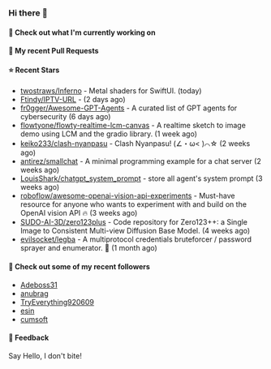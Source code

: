 ### Hi there 👋

#### 👷 Check out what I'm currently working on

#### 🔨 My recent Pull Requests


#### ⭐ Recent Stars

- [twostraws/Inferno](https://github.com/twostraws/Inferno) - Metal shaders for SwiftUI. (today)
- [Ftindy/IPTV-URL](https://github.com/Ftindy/IPTV-URL) -  (2 days ago)
- [fr0gger/Awesome-GPT-Agents](https://github.com/fr0gger/Awesome-GPT-Agents) - A curated list of GPT agents for cybersecurity (6 days ago)
- [flowtyone/flowty-realtime-lcm-canvas](https://github.com/flowtyone/flowty-realtime-lcm-canvas) - A realtime sketch to image demo using LCM and the gradio library.  (1 week ago)
- [keiko233/clash-nyanpasu](https://github.com/keiko233/clash-nyanpasu) - Clash Nyanpasu! (∠・ω&lt; )⌒☆​ (2 weeks ago)
- [antirez/smallchat](https://github.com/antirez/smallchat) - A minimal programming example for a chat server (2 weeks ago)
- [LouisShark/chatgpt_system_prompt](https://github.com/LouisShark/chatgpt_system_prompt) - store all agent&#39;s system prompt (3 weeks ago)
- [roboflow/awesome-openai-vision-api-experiments](https://github.com/roboflow/awesome-openai-vision-api-experiments) - Must-have resource for anyone who wants to experiment with and build on the OpenAI vision API 🔥 (3 weeks ago)
- [SUDO-AI-3D/zero123plus](https://github.com/SUDO-AI-3D/zero123plus) - Code repository for Zero123&#43;&#43;: a Single Image to Consistent Multi-view Diffusion Base Model. (4 weeks ago)
- [evilsocket/legba](https://github.com/evilsocket/legba) - A multiprotocol credentials bruteforcer / password sprayer and enumerator.  🥷 (1 month ago)

#### 👯 Check out some of my recent followers

- [Adeboss31](https://github.com/Adeboss31)
- [anubrag](https://github.com/anubrag)
- [TryEverything920609](https://github.com/TryEverything920609)
- [esin](https://github.com/esin)
- [cumsoft](https://github.com/cumsoft)

#### 💬 Feedback

Say Hello, I don't bite!